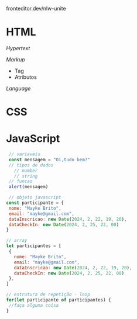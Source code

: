  fronteditor.dev/nlw-unite
 
 # HTML

 *Hypertext*

 *Markup*
 - Tag
 - Atributos

 *Language*

 # CSS

 # JavaScript
 ```js
  // variaveis
  const mensagem = "Oi,tudo bem?"
  // tipos de dados
    // number
    // string
  // funcao
  alert(mensagem)

  // objeto javascript
const participante = {
  nome: "Mayke Brito",
  email: "mayke@gmail.com",
  dataInscricao: new Date(2024, 2, 22, 19, 20),
  dataCheckIn: new Date(2024, 2, 25, 22, 00)
}

// array
let participantes = [
  {
    nome: "Mayke Brito",
    email: "mayke@gmail.com",
    dataInscricao: new Date(2024, 2, 22, 19, 20),
    dataCheckIn: new Date(2024, 2, 25, 22, 00)
  },
]

// estrutura de repetição - loop
for(let participante of participantes) {
  //faça alguma coisa
}
  ```